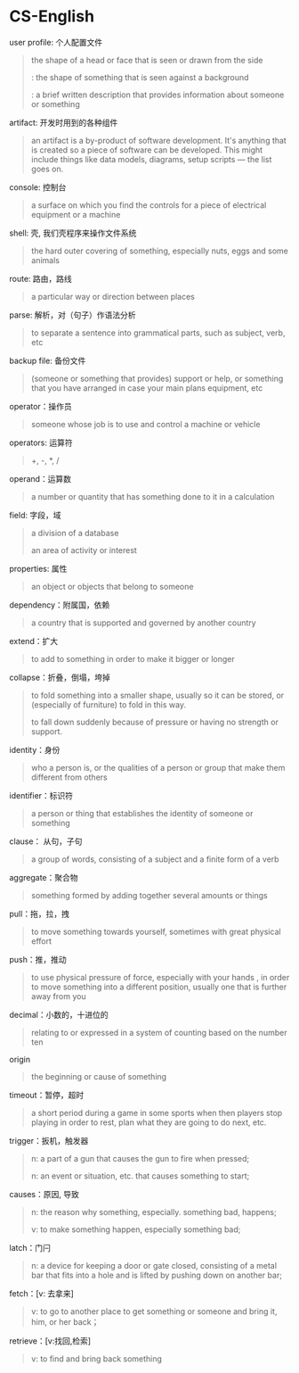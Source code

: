 # CS-English

user profile: 个人配置文件

>  the shape of a head or face that is seen or drawn from the side
>
>  : the shape of something that is seen against a background
>
>  : a brief written description that provides information about someone or something



artifact: 开发时用到的各种组件

>  an artifact is a by-product of software development. It's anything that is created so a piece of software can be developed. This might include things like data models, diagrams, setup scripts — the list goes on.



console: 控制台

> a surface on which you find the controls for a piece of electrical equipment or a machine



shell: 壳, 我们壳程序来操作文件系统

> the hard outer covering of something, especially nuts, eggs  and some animals



route: 路由，路线

>a particular way or direction between places



parse: 解析，对（句子）作语法分析

> to separate a sentence into grammatical parts, such as subject, verb, etc



backup file: 备份文件

> (someone or something that provides) support or help, or something that you have arranged in case your main plans equipment, etc



operator：操作员

> someone whose job is to use and control a machine or vehicle



operators: 运算符

> +, -, *,  /



operand：运算数

> a number or quantity that has something done to it in a calculation



field: 字段，域

> a division of a database
>
> an area of activity or interest



properties: 属性

> an object or objects that belong to someone



dependency：附属国，依赖

> a country that is supported and governed by another country



extend：扩大

> to add to something in order to make it bigger or longer



collapse：折叠，倒塌，垮掉

> to fold something into a smaller shape, usually so it can be stored, or (especially of furniture) to fold in this way.
>
> to fall down suddenly because of pressure or having no strength or support.



identity：身份

> who a person is, or the qualities of a person or group that make them different from others



identifier：标识符

> a person or thing that establishes the identity of someone or something



clause： 从句，子句

> a group of words, consisting of a subject and a finite form of a verb 



aggregate：聚合物

> something formed by adding together several amounts or things



pull：拖，拉，拽

> to move something towards yourself, sometimes with great physical effort



push：推，推动

> to use physical pressure of force, especially with your hands , in order to move something into a different position, usually one that is further away from you



decimal：小数的，十进位的

> relating to or expressed in a system of counting based on the number ten



origin

> the beginning or cause of something



timeout：暂停，超时

> a short period during a game in some sports when then players stop playing in order to rest, plan what they are going to do next, etc.



trigger：扳机，触发器

> n: a part of a gun that causes the gun to fire when pressed;
>
> n: an event or situation, etc. that causes something to start;



causes：原因, 导致

> n: the reason why something, especially. something bad, happens;
>
> v: to make something happen, especially something bad;



latch：门闩

> n: a device for keeping a door or gate closed, consisting of a metal bar that fits into a hole and is lifted by pushing down on another bar;



fetch：[v: 去拿来]

> v: to go to another place to get something or someone and bring it, him, or her back；



retrieve：[v:找回,检索]

> v: to find and bring back something
